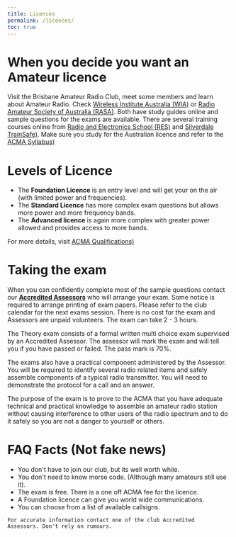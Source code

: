 ```yaml
---
title: Licences
permalink: /licences/
toc: true
---
```


# When you decide you want an Amateur licence

Visit the Brisbane Amateur Radio Club, meet some members and learn about Amateur Radio.
Check [Wireless Institute Australia (WIA)](https://wia.org.au) or [Radio Amateur Society of Australia (RASA)](https://vkradioamateurs.org). Both have study guides online and sample questions for the exams are available. There are several training courses online from [Radio and Electronics School (RES)](https://res.net.au) and [Silverdale TrainSafe)](https://silvertrain.com.au).
Make sure you study for the Australian licence and refer to the [ACMA Syllabus)](https://www.acma.gov.au/amateur-radio-resources#documents)

# Levels of Licence
* The **Foundation Licence** is an entry level and will get your on the air (with limited power and frequencies).
* The **Standard Licence** has more complex exam questions but allows more power and more frequency bands.
* The **Advanced licence** is again more complex with greater power allowed and provides access to more bands.

For more details, visit [ACMA Qualifications)](https://www.acma.gov.au/qualifications-operate-amateur-radio)

# Taking the exam
When you can confidently complete most of the sample questions contact our [**Accredited Assessors**](mailto:exams@barcvk4ba.com.au) who will arrange your exam. Some notice is required to arrange printing of exam papers. Please refer to the club calendar for the next exams session. There is no cost for the exam and Assessors are unpaid volunteers. The exam can take 2 - 3 hours.

The Theory exam consists of a formal written multi choice exam supervised by an Accredited Assessor. The assessor will mark the exam and will tell you if you have passed or failed. The pass mark is 70%.

The exams also have a practical component administered by the Assessor. You will be required to identify several radio related items and safely assemble components of a typical radio transmitter.
You will need to demonstrate the protocol for a call and an answer.

The purpose of the exam is to prove to the ACMA that you have adequate technical and practical knowledge to assemble an amateur radio station without causing interference to other users of the radio spectrum and to do it safely so you are not a danger to yourself or others. 

# FAQ Facts (Not fake news)
* You don't have to join our club, but its well worth while.
* You don't need to know morse code. (Although many amateurs still use it).
* The exam is free. There is a one off ACMA fee for the licence.
* A Foundation licence can give you world wide communications.
* You can choose from a list of available callsigns.

```
For accurate information contact one of the club Accredited
Assessors. Don't rely on rumours.
```
